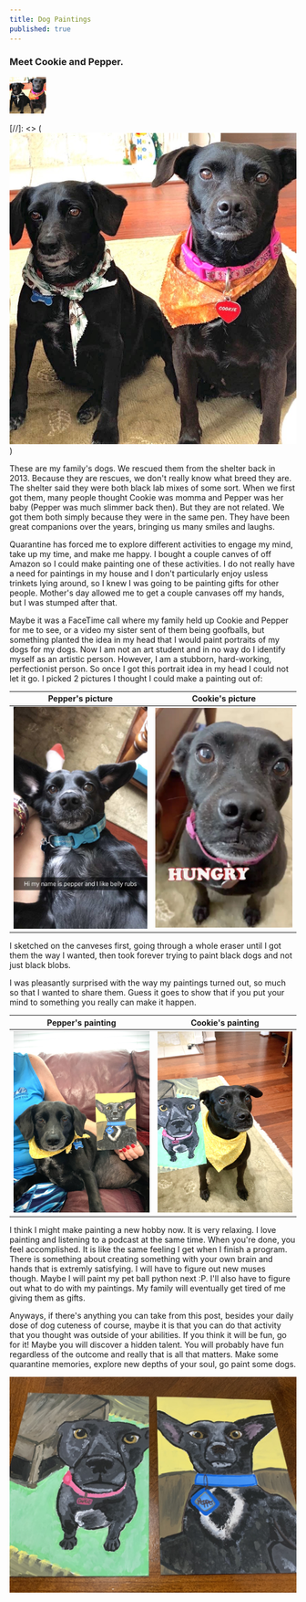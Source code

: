 ```yaml
---
title: Dog Paintings
published: true
---
```


### Meet Cookie and Pepper.

  <html>
    <img src="images/both_dogs_small.jpg" width="64" height="64 class="mx-auto rounded-1 mb-3">

[//]: <> (![Both Dogs](images/both_dogs_small.jpg))

These are my family's dogs. We rescued them from the shelter back in 2013. Because they are rescues, we don't really know
what breed they are. The shelter said they were both black lab mixes of some sort.
When we first got them, many people thought Cookie was momma and Pepper was her baby (Pepper was much slimmer back then).
But they are not related. We got them both simply because they were in the same pen. 
They have been great companions over the years, bringing us many smiles and laughs. 

Quarantine has forced me to explore different activities to engage my mind, take up my time, and make me happy. I bought
a couple canves of off Amazon so I could make painting one of these activities. I do not really have a need for paintings in my
house and I don't particularly enjoy usless trinkets lying around, so I knew I was going to be painting gifts for other people. Mother's 
day allowed me to get a couple canvases off my hands, but I was stumped after that. 

Maybe it was a FaceTime call where my family held up Cookie and Pepper for me to see, or a video my sister sent of them
being goofballs, but something planted the idea in my head that I would paint portraits of my dogs for my dogs.
Now I am not an art student and in no way do I identify myself as an artistic person. However, I am a stubborn, hard-working, perfectionist
person. So once I got this portrait idea in my head I could not let it go. I picked 2 pictures I thought I could make a painting out of:

Pepper's picture                     | Cookie's picture
:----------------------------------: | :---------------------------------:
![Pepper picture](images/pepper.JPG) | ![Cookie picture](images/cookie.JPG)

I sketched on the canveses first, going through a whole eraser until I got them the way I wanted, then took forever trying to 
paint black dogs and not just black blobs.

I was pleasantly surprised with the way my paintings turned out, so much so that I wanted to share them.
Guess it goes to show that if you put your mind to something you really can make it happen. 

Pepper's painting                                   | Cookie's painting
:-------------------------------------------------: | :--------------------------------:
![Pepper painting](images/pepper_and_painting.JPG)  | ![Cookie painting](images/cookie_and_painting.JPG)

I think I might make painting a new hobby now. It is very relaxing. I love painting and listening to a podcast at the same time.
When you're done, you feel accomplished. It is like the same feeling I get when I finish a program. There is something about creating something
with your own brain and hands that is extremly satisfying. I will have to figure out new muses though. Maybe I will paint my pet ball python next :P. I'll also have to figure out what to do with
my paintings. My family will eventually get tired of me giving them as gifts.

Anyways, if there's anything you can take from this post, besides your daily dose of dog cuteness of course, maybe it is that you can
do that activity that you thought was outside of your abilities. If you think it will be fun, go for it! Maybe you will discover a hidden talent.
You will probably have fun regardless of the outcome and really that is all that matters. Make some quarantine memories,
explore new depths of your soul, go paint some dogs. 

![Both paintings](images/both_paintings.JPG)
